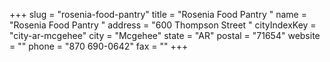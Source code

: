 +++
slug = "rosenia-food-pantry"
title = "Rosenia Food Pantry "
name = "Rosenia Food Pantry "
address = "600 Thompson Street "
cityIndexKey = "city-ar-mcgehee"
city = "Mcgehee"
state = "AR"
postal = "71654"
website = ""
phone = "870 690-0642"
fax = ""
+++
